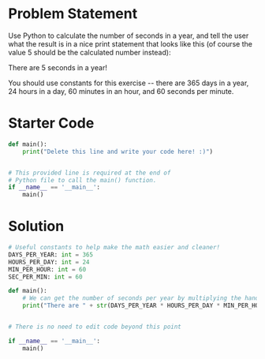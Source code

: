 # Problem Statement
Use Python to calculate the number of seconds in a year, and tell the user what the result is in a nice print statement that looks like this (of course the value 5 should be the calculated number instead):

There are 5 seconds in a year!

You should use constants for this exercise -- there are 365 days in a year, 24 hours in a day, 60 minutes in an hour, and 60 seconds per minute.

# Starter Code
```python
def main():
    print("Delete this line and write your code here! :)")


# This provided line is required at the end of
# Python file to call the main() function.
if __name__ == '__main__':
    main()
```

# Solution
```python
# Useful constants to help make the math easier and cleaner!
DAYS_PER_YEAR: int = 365
HOURS_PER_DAY: int = 24
MIN_PER_HOUR: int = 60
SEC_PER_MIN: int = 60

def main():
    # We can get the number of seconds per year by multiplying the handy constants above!
    print("There are " + str(DAYS_PER_YEAR * HOURS_PER_DAY * MIN_PER_HOUR * SEC_PER_MIN) + " seconds in a year!")


# There is no need to edit code beyond this point

if __name__ == '__main__':
    main()
```